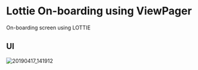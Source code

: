 # Lottie On-boarding using ViewPager
On-boarding screen using LOTTIE

## UI

![20190417_141912](https://user-images.githubusercontent.com/37221963/56274136-d8c04000-611b-11e9-8a7c-3eab76a86f44.gif)
